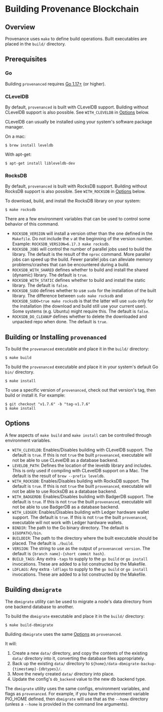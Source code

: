 # Building Provenance Blockchain

## Overview

Provenance uses `make` to define build operations.
Built executables are placed in the `build/` directory.

## Prerequisites

### Go

Building `provenanced` requires [Go 1.17+](https://golang.org/dl/) (or higher).

### CLevelDB

By default, `provenanced` is built with CLevelDB support.
Building without CLevelDB support is also possible. See `WITH_CLEVELDB` in [Options](#options) below.

CLevelDB can usually be installed using your system's software package manager.

On a mac:
```console
$ brew install leveldb
```

With apt-get:
```console
$ apt-get install libleveldb-dev
```

### RocksDB

By default, `provenanced` is built with RocksDB support.
Building without RocksDB support is also possible. See `WITH_ROCKSDB` in [Options](#options) below.

To download, build, and install the RocksDB library on your system:
```console
$ make rocksdb
```

There are a few environment variables that can be used to control some behavior of this command.

* `ROCKSDB_VERSION` will install a version other than the one defined in the `Makefile`.
  Do not include the `v` at the beginning of the version number.
  Example: `ROCKSDB_VERSION=6.17.3 make rocksdb`.
* `ROCKSDB_JOBS` will control the number of parallel jobs used to build the library.
  The default is the result of the `nproc` command.
  More parallel jobs can speed up the build.
  Fewer parallel jobs can alleviate memory problems/crashes that can be encountered during a build.
* `ROCKSDB_WITH_SHARED` defines whether to build and install the shared (dynamic) library.
  The default is `true`.
* `ROCKSDB_WITH_STATIC` defines whether to build and install the static library.
  The default is `false`.
* `ROCKSDB_SUDO` defines whether to use `sudo` for the installation of the built library.
  The difference between `sudo make rocksdb` and `ROCKSDB_SUDO=true make rocksdb`
  is that the latter will use `sudo` only for the installation (the download and build still use your current user).
  Some systems (e.g. Ubuntu) might require this.
  The default is `false`.
* `ROCKSDB_DO_CLEANUP` defines whether to delete the downloaded and unpacked repo when done.
  The default is `true`.

## Building or Installing `provenanced`

To build the `provenanced` executable and place it in the `build/` directory:
```console
$ make build
```

To build the `provenanced` executable and place it in your system's default Go `bin/` directory.
```console
$ make install
```

To use a specific version of `provenanced`, check out that version's tag, then build or install it.
For example:
```console
$ git checkout "v1.7.6" -b "tag-v1.7.6"
$ make install
```

## Options

A few aspects of `make build` and `make install` can be controlled through environment variables.

* `WITH_CLEVELDB`: Enables/Disables building with CLevelDB support.
  The default is `true`.
  If this is not `true` the built `provenanced`, executable will not be able to use CLevelDB as a database backend.
* `LEVELDB_PATH`: Defines the location of the leveldb library and includes.
  This is only used if compiling with CLevelDB support on a Mac.
  The default is the result of `brew --prefix leveldb`.
* `WITH_ROCKSDB`: Enables/Disables building with RocksDB support.
  The default is `true`.
  If this is not `true` the built `provenanced`, executable will not be able to use RocksDB as a database backend.
* `WITH_BADGERDB`: Enables/Disables building with BadgerDB support.
  The default is `true`.
  If this is not `true` the built `provenanced`, executable will not be able to use BadgerDB as a database backend.
* `WITH_LEDGER`: Enables/Disables building with Ledger hardware wallet support.
  The default is `true`.
  If this is not `true` the built `provenanced`, executable will not work with Ledger hardware wallets.
* `BINDIR`: The path to the Go binary directory.
  The default is `${GOPATH}/bin`.
* `BUILDDIR`: The path to the directory where the built executable should be placed.
  The default is `./build`.
* `VERSION`: The string to use as the output of `provenanced version`.
  The default is `{branch name}-{short commit hash}`.
* `BUILD_TAGS`: Any extra `-tags` to supply to the `go build` or `go install` invocations.
  These are added to a list constructed by the Makefile.
* `LDFLAGS`: Any extra `-ldflags` to supply to the `go build` or `go install` invocations.
  These are added to a list constructed by the Makefile.

## Building `dbmigrate`

The `dbmigrate` utility can be used to migrate a node's data directory from one backend database to another.

To build the `dbmigrate` executable and place it in the `build/` directory:
```console
$ make build-dbmigrate
```

Building `dbmigrate` uses the same [Options](#options) as `provenanced`.

It will:
1. Create a new `data/` directory, and copy the contents of the existing `data/` directory into it, converting the database files appropriately.
2. Back up the existing `data/` directory to `${home}/data-dbmigrate-backup-{timestamp}-{dbtypes}/`.
3. Move the newly created `data/` directory into place.
4. Update the config's `db_backend` value to the new db backend type.

The `dbmigrate` utility uses the same configs, environment variables, and flags as `provenanced`.
For example, if you have the environment variable PIO_HOME defined, then `dbmigrate` will use that as the `--home` directory (unless a `--home` is provided in the command line arguments).
